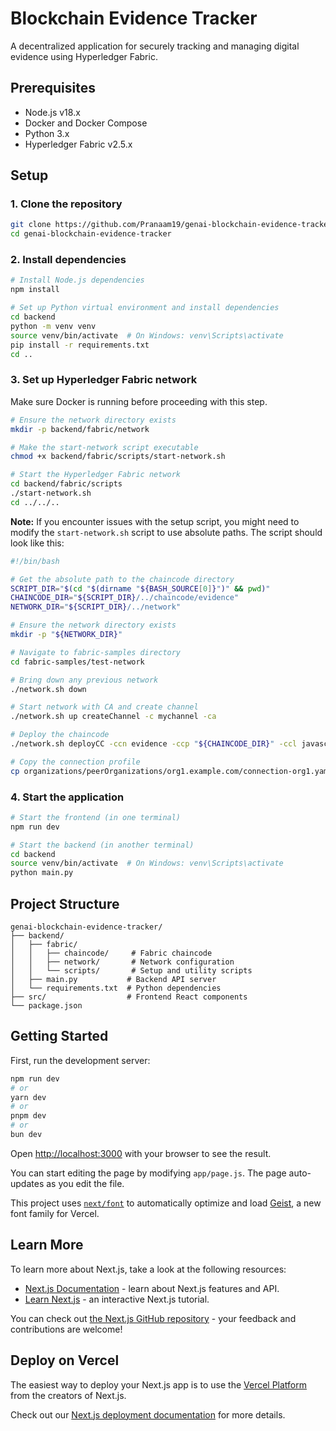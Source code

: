 # Blockchain Evidence Tracker

A decentralized application for securely tracking and managing digital evidence using Hyperledger Fabric.

## Prerequisites

- Node.js v18.x
- Docker and Docker Compose
- Python 3.x
- Hyperledger Fabric v2.5.x

## Setup

### 1. Clone the repository
```bash
git clone https://github.com/Pranaam19/genai-blockchain-evidence-tracker.git
cd genai-blockchain-evidence-tracker
```

### 2. Install dependencies

```bash
# Install Node.js dependencies
npm install

# Set up Python virtual environment and install dependencies
cd backend
python -m venv venv
source venv/bin/activate  # On Windows: venv\Scripts\activate
pip install -r requirements.txt
cd ..
```

### 3. Set up Hyperledger Fabric network

Make sure Docker is running before proceeding with this step.

```bash
# Ensure the network directory exists
mkdir -p backend/fabric/network

# Make the start-network script executable
chmod +x backend/fabric/scripts/start-network.sh

# Start the Hyperledger Fabric network
cd backend/fabric/scripts
./start-network.sh
cd ../../..
```

**Note:** If you encounter issues with the setup script, you might need to modify the `start-network.sh` script to use absolute paths. The script should look like this:

```bash
#!/bin/bash

# Get the absolute path to the chaincode directory
SCRIPT_DIR="$(cd "$(dirname "${BASH_SOURCE[0]}")" && pwd)"
CHAINCODE_DIR="${SCRIPT_DIR}/../chaincode/evidence"
NETWORK_DIR="${SCRIPT_DIR}/../network"

# Ensure the network directory exists
mkdir -p "${NETWORK_DIR}"

# Navigate to fabric-samples directory
cd fabric-samples/test-network

# Bring down any previous network
./network.sh down

# Start network with CA and create channel
./network.sh up createChannel -c mychannel -ca

# Deploy the chaincode
./network.sh deployCC -ccn evidence -ccp "${CHAINCODE_DIR}" -ccl javascript

# Copy the connection profile
cp organizations/peerOrganizations/org1.example.com/connection-org1.yaml "${NETWORK_DIR}/"
```

### 4. Start the application

```bash
# Start the frontend (in one terminal)
npm run dev

# Start the backend (in another terminal)
cd backend
source venv/bin/activate  # On Windows: venv\Scripts\activate
python main.py
```

## Project Structure

```
genai-blockchain-evidence-tracker/
├── backend/
│   ├── fabric/
│   │   ├── chaincode/     # Fabric chaincode
│   │   ├── network/       # Network configuration
│   │   └── scripts/       # Setup and utility scripts
│   ├── main.py           # Backend API server
│   └── requirements.txt  # Python dependencies
├── src/                  # Frontend React components
└── package.json
```

## Getting Started

First, run the development server:

```bash
npm run dev
# or
yarn dev
# or
pnpm dev
# or
bun dev
```

Open [http://localhost:3000](http://localhost:3000) with your browser to see the result.

You can start editing the page by modifying `app/page.js`. The page auto-updates as you edit the file.

This project uses [`next/font`](https://nextjs.org/docs/app/building-your-application/optimizing/fonts) to automatically optimize and load [Geist](https://vercel.com/font), a new font family for Vercel.

## Learn More

To learn more about Next.js, take a look at the following resources:

- [Next.js Documentation](https://nextjs.org/docs) - learn about Next.js features and API.
- [Learn Next.js](https://nextjs.org/learn) - an interactive Next.js tutorial.

You can check out [the Next.js GitHub repository](https://github.com/vercel/next.js) - your feedback and contributions are welcome!

## Deploy on Vercel

The easiest way to deploy your Next.js app is to use the [Vercel Platform](https://vercel.com/new?utm_medium=default-template&filter=next.js&utm_source=create-next-app&utm_campaign=create-next-app-readme) from the creators of Next.js.

Check out our [Next.js deployment documentation](https://nextjs.org/docs/app/building-your-application/deploying) for more details.

